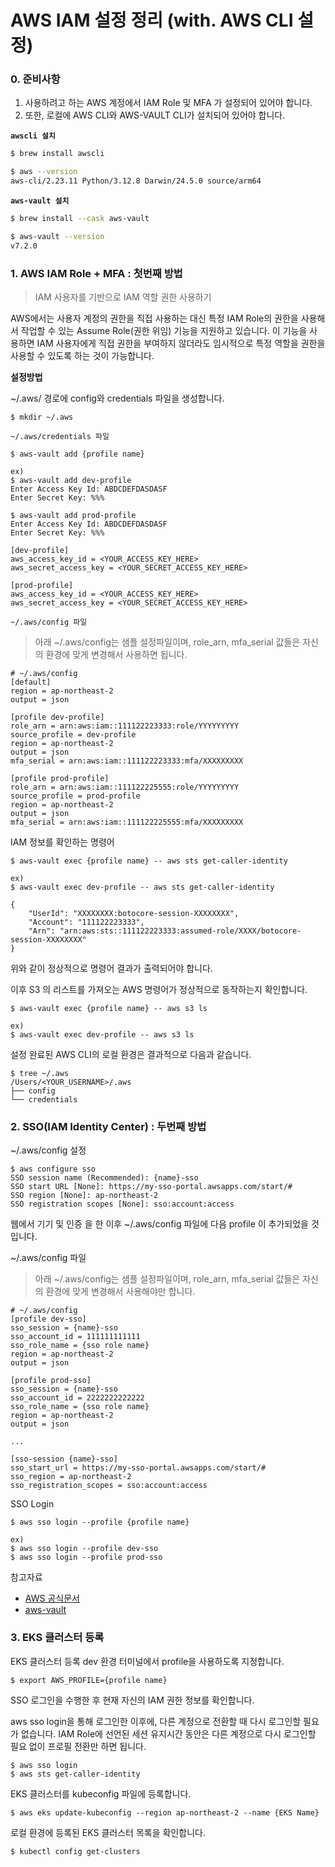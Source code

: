 # AWS IAM 설정 정리 (with. AWS CLI 설정)

### 0. 준비사항

1. 사용하려고 하는 AWS 계정에서 IAM Role 및 MFA 가 설정되어 있어야 합니다. 
2. 또한, 로컬에 AWS CLI와 AWS-VAULT CLI가 설치되어 있어야 합니다.

**`awscli 설치`**
```bash
$ brew install awscli

$ aws --version
aws-cli/2.23.11 Python/3.12.8 Darwin/24.5.0 source/arm64
```

**`aws-vault 설치`**
```bash
$ brew install --cask aws-vault

$ aws-vault --version
v7.2.0
```

### 1. AWS IAM Role + MFA : 첫번째 방법
> IAM 사용자를 기반으로 IAM 역할 권한 사용하기

AWS에서는 사용자 계정의 권한을 직접 사용하는 대신 특정 IAM Role의 권한을 사용해서 작업할 수 있는 Assume Role(권한 위임) 기능을 지원하고 있습니다. 이 기능을 사용하면 IAM 사용자에게 직접 권한을 부여하지 않더라도 임시적으로 특정 역할을 권한을 사용할 수 있도록 하는 것이 가능합니다.

**설정방법**

~/.aws/ 경로에 config와 credentials 파일을 생성합니다.
```
$ mkdir ~/.aws
```

`~/.aws/credentials 파일`
```
$ aws-vault add {profile name}

ex)
$ aws-vault add dev-profile
Enter Access Key Id: ABDCDEFDASDASF
Enter Secret Key: %%%

$ aws-vault add prod-profile
Enter Access Key Id: ABDCDEFDASDASF
Enter Secret Key: %%%
```

```
[dev-profile]
aws_access_key_id = <YOUR_ACCESS_KEY_HERE>
aws_secret_access_key = <YOUR_SECRET_ACCESS_KEY_HERE>

[prod-profile]
aws_access_key_id = <YOUR_ACCESS_KEY_HERE>
aws_secret_access_key = <YOUR_SECRET_ACCESS_KEY_HERE>
```

`~/.aws/config 파일`
> 아래 ~/.aws/config는 샘플 설정파일이며, role_arn, mfa_serial 값들은 자신의 환경에 맞게 변경해서 사용하면 됩니다.

```
# ~/.aws/config
[default]
region = ap-northeast-2
output = json

[profile dev-profile]
role_arn = arn:aws:iam::111122223333:role/YYYYYYYYY
source_profile = dev-profile
region = ap-northeast-2
output = json
mfa_serial = arn:aws:iam::111122223333:mfa/XXXXXXXXX

[profile prod-profile]
role_arn = arn:aws:iam::111122225555:role/YYYYYYYYY
source_profile = prod-profile
region = ap-northeast-2
output = json
mfa_serial = arn:aws:iam::111122225555:mfa/XXXXXXXXX
```

IAM 정보를 확인하는 명령어
```
$ aws-vault exec {profile name} -- aws sts get-caller-identity

ex)
$ aws-vault exec dev-profile -- aws sts get-caller-identity

{
    "UserId": "XXXXXXXX:botocore-session-XXXXXXXX",
    "Account": "111122223333",
    "Arn": "arn:aws:sts::111122223333:assumed-role/XXXX/botocore-session-XXXXXXXX"
}
```
위와 같이 정상적으로 명령어 결과가 출력되어야 합니다.

이후 S3 의 리스트를 가져오는 AWS 명령어가 정상적으로 동작하는지 확인합니다.
```
$ aws-vault exec {profile name} -- aws s3 ls

ex)
$ aws-vault exec dev-profile -- aws s3 ls
```

설정 완료된 AWS CLI의 로컬 환경은 결과적으로 다음과 같습니다.

```
$ tree ~/.aws
/Users/<YOUR_USERNAME>/.aws
├── config
└── credentials
```

### 2. SSO(IAM Identity Center) : 두번째 방법

~/.aws/config 설정

```
$ aws configure sso
SSO session name (Recommended): {name}-sso
SSO start URL [None]: https://my-sso-portal.awsapps.com/start/#
SSO region [None]: ap-northeast-2
SSO registration scopes [None]: sso:account:access
```

웹에서 기기 및 인증 을 한 이후 ~/.aws/config 파일에 다음 profile 이 추가되었을 것입니다.

~/.aws/config 파일
> 아래 ~/.aws/config는 샘플 설정파일이며, role_arn, mfa_serial 값들은 자신의 환경에 맞게 변경해서 사용해야만 합니다.

```
# ~/.aws/config
[profile dev-sso]
sso_session = {name}-sso
sso_account_id = 111111111111
sso_role_name = {sso role name}
region = ap-northeast-2
output = json

[profile prod-sso]
sso_session = {name}-sso
sso_account_id = 2222222222222
sso_role_name = {sso role name}
region = ap-northeast-2
output = json

...

[sso-session {name}-sso]
sso_start_url = https://my-sso-portal.awsapps.com/start/#
sso_region = ap-northeast-2
sso_registration_scopes = sso:account:access
```

SSO Login
```
$ aws sso login --profile {profile name}

ex)
$ aws sso login --profile dev-sso
$ aws sso login --profile prod-sso
```

참고자료
- [AWS 공식문서](https://docs.aws.amazon.com/ko_kr/cli/latest/userguide/cli-configure-files.html)
- [aws-vault](https://github.com/99designs/aws-vault)


### 3. EKS 클러스터 등록
EKS 클러스터 등록
dev 환경
터미널에서 profile을 사용하도록 지정합니다.

```
$ export AWS_PROFILE={profile name}
``` 

SSO 로그인을 수행한 후 현재 자신의 IAM 권한 정보를 확인합니다.

aws sso login을 통해 로그인한 이후에, 다른 계정으로 전환할 때 다시 로그인할 필요가 없습니다. IAM Role에 선언된 세션 유지시간 동안은 다른 계정으로 다시 로그인할 필요 없이 프로필 전환만 하면 됩니다.

```
$ aws sso login
$ aws sts get-caller-identity
```

EKS 클러스터를 kubeconfig 파일에 등록합니다.

```
$ aws eks update-kubeconfig --region ap-northeast-2 --name {EKS Name}
```

로컬 환경에 등록된 EKS 클러스터 목록을 확인합니다.
```
$ kubectl config get-clusters
```